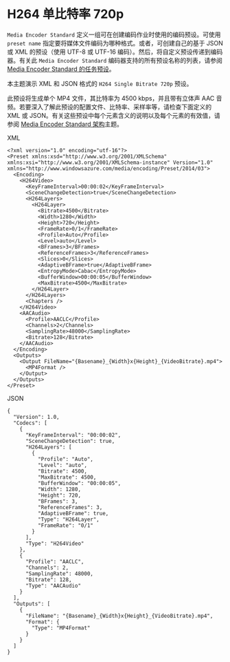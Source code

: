 <properties
    pageTitle="H264 单比特率 720p Media Encoder Standard 预设 - Azure | Azure"
    description="本主题概述了 **H264 单比特率 720p** 任务预设。"
    author="Juliako"
    manager="erikre"
    editor=""
    services="media-services"
    documentationcenter="" />
<tags
    ms.assetid="f66da66c-9f21-441d-8038-51e3094e9307"
    ms.service="media-services"
    ms.workload="media"
    ms.tgt_pltfrm="na"
    ms.devlang="na"
    ms.topic="article"
    ms.date="01/23/2017"
    wacn.date="03/10/2017"
    ms.author="juliako" />  


# H264 单比特率 720p
`Media Encoder Standard` 定义一组可在创建编码作业时使用的编码预设。可使用 `preset name` 指定要将媒体文件编码为哪种格式。或者，可创建自己的基于 JSON 或 XML 的预设（使用 UTF-8 或 UTF-16 编码）。然后，将自定义预设传递到编码器。有关此 `Media Encoder Standard` 编码器支持的所有预设名称的列表，请参阅 [Media Encoder Standard 的任务预设](/documentation/articles/media-services-mes-presets-overview/)。
  
 本主题演示 XML 和 JSON 格式的 `H264 Single Bitrate 720p` 预设。
  
 此预设将生成单个 MP4 文件，其比特率为 4500 kbps，并且带有立体声 AAC 音频。若要深入了解此预设的配置文件、比特率、采样率等，请检查下面定义的 XML 或 JSON。有关这些预设中每个元素含义的说明以及每个元素的有效值，请参阅 [Media Encoder Standard 架构](/documentation/articles/media-services-mes-schema/)主题。
  
 XML
  

	<?xml version="1.0" encoding="utf-16"?>  
	<Preset xmlns:xsd="http://www.w3.org/2001/XMLSchema" xmlns:xsi="http://www.w3.org/2001/XMLSchema-instance" Version="1.0" xmlns="http://www.windowsazure.com/media/encoding/Preset/2014/03">  
	  <Encoding>  
	    <H264Video>  
	      <KeyFrameInterval>00:00:02</KeyFrameInterval>  
	      <SceneChangeDetection>true</SceneChangeDetection>  
	      <H264Layers>  
	        <H264Layer>  
	          <Bitrate>4500</Bitrate>  
	          <Width>1280</Width>  
	          <Height>720</Height>  
	          <FrameRate>0/1</FrameRate>  
	          <Profile>Auto</Profile>  
	          <Level>auto</Level>  
	          <BFrames>3</BFrames>  
	          <ReferenceFrames>3</ReferenceFrames>  
	          <Slices>0</Slices>  
	          <AdaptiveBFrame>true</AdaptiveBFrame>  
	          <EntropyMode>Cabac</EntropyMode>  
	          <BufferWindow>00:00:05</BufferWindow>  
	          <MaxBitrate>4500</MaxBitrate>  
	        </H264Layer>  
	      </H264Layers>  
	      <Chapters />  
	    </H264Video>  
	    <AACAudio>  
	      <Profile>AACLC</Profile>  
	      <Channels>2</Channels>  
	      <SamplingRate>48000</SamplingRate>  
	      <Bitrate>128</Bitrate>  
	    </AACAudio>  
	  </Encoding>  
	  <Outputs>  
	    <Output FileName="{Basename}_{Width}x{Height}_{VideoBitrate}.mp4">  
	      <MP4Format />  
	    </Output>  
	  </Outputs>  
	</Preset>  
 
  
 JSON
  

	{  
	  "Version": 1.0,  
	  "Codecs": [  
	    {  
	      "KeyFrameInterval": "00:00:02",  
	      "SceneChangeDetection": true,  
	      "H264Layers": [  
	        {  
	          "Profile": "Auto",  
	          "Level": "auto",  
	          "Bitrate": 4500,  
	          "MaxBitrate": 4500,  
	          "BufferWindow": "00:00:05",  
	          "Width": 1280,  
	          "Height": 720,  
	          "BFrames": 3,  
	          "ReferenceFrames": 3,  
	          "AdaptiveBFrame": true,  
	          "Type": "H264Layer",  
	          "FrameRate": "0/1"  
	        }  
	      ],  
	      "Type": "H264Video"  
	    },  
	    {  
	      "Profile": "AACLC",  
	      "Channels": 2,  
	      "SamplingRate": 48000,  
	      "Bitrate": 128,  
	      "Type": "AACAudio"  
	    }  
	  ],  
	  "Outputs": [  
	    {  
	      "FileName": "{Basename}_{Width}x{Height}_{VideoBitrate}.mp4",  
	      "Format": {  
	        "Type": "MP4Format"  
	      }  
	    }  
	  ]  
	}  

<!---HONumber=Mooncake_0306_2017-->